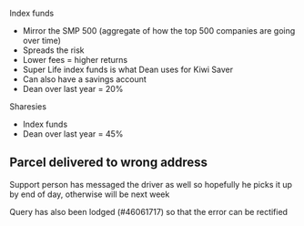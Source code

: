 Index funds
- Mirror the SMP 500 (aggregate of how the top 500 companies are going over time)
- Spreads the risk
- Lower fees = higher returns
- Super Life index funds is what Dean uses for Kiwi Saver
- Can also have a savings account
- Dean over last year = 20%

Sharesies
- Index funds
- Dean over last year = 45%


## Parcel delivered to wrong address

Support person has messaged the driver as well so hopefully he picks it up by end of day, otherwise will be next week

Query has also been lodged (#46061717) so that the error can be rectified
